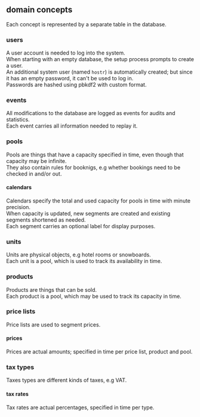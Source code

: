 ## domain concepts
Each concept is represented by a separate table in the database.

### users
A user account is needed to log into the system.<br>
When starting with an empty database, the setup process prompts to create a user.<br>
An additional system user (named `hostr`) is automatically created; but since it has an empty password, it can't be used to log in.<br>
Passwords are hashed using pbkdf2 with custom format.

### events
All modifications to the database are logged as events for audits and statistics.<br>
Each event carries all information needed to replay it.

### pools
Pools are things that have a capacity specified in time, even though that capacity may be infinite.<br>
They also contain rules for booknigs, e.g whether bookings need to be checked in and/or out.<br>

#### calendars
Calendars specify the total and used capacity for pools in time with minute precision.<br>
When capacity is updated, new segments are created and existing segments shortened as needed.<br>
Each segment carries an optional label for display purposes.

### units
Units are physical objects, e.g hotel rooms or snowboards.<br>
Each unit is a pool, which is used to track its availability in time.

### products
Products are things that can be sold.<br>
Each product is a pool, which may be used to track its capacity in time.

### price lists
Price lists are used to segment prices.

#### prices
Prices are actual amounts; specified in time per price list, product and pool.

### tax types
Taxes types are different kinds of taxes, e.g VAT.

#### tax rates
Tax rates are actual percentages, specified in time per type.